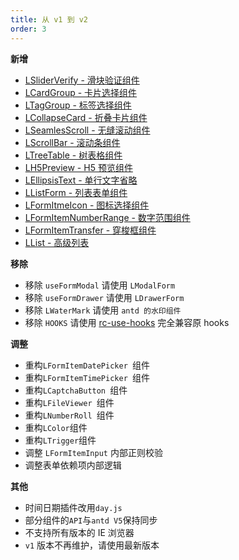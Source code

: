 ```yaml
---
title: 从 v1 到 v2
order: 3
---
```


**新增**

- [LSliderVerify - 滑块验证组件](/components/slider-verify)
- [LCardGroup - 卡片选择组件](/components/card-group)
- [LTagGroup - 标签选择组件](/components/tag-group)
- [LCollapseCard - 折叠卡片组件](/components/collapse-card)
- [LSeamlesScroll - 无缝滚动组件](/components/seamles-scroll)
- [LScrollBar - 滚动条组件](/components/scroll-bar)
- [LTreeTable - 树表格组件](/components/tree-table)
- [LH5Preview - H5 预览组件](/components/h5-preview)
- [LEllipsisText - 单行文字省略](/components/Ellipsis-Text)
- [LListForm - 列表表单组件](/components/list-form)
- [LFormItmeIcon - 图标选择组件](/components/form-item-icon)
- [LFormItemNumberRange - 数字范围组件](/components/form-item-number-range)
- [LFormItemTransfer - 穿梭框组件](/components/form-item-transfer)
- [LList - 高级列表](/components/list)
<!-- - [useCallbackState - 钩子](/components/use-callback-state)
- [useShow - 钩子](/components/use-Show)
- [useWorker - 钩子](/components/use-worker)
- [useDeepUpdateEffect - 钩子](/components/use-deep-update-effect)
- [useLazyLoadImage - 钩子](/components/use-lazy-load-image) -->
  **移除**

- 移除 `useFormModal` 请使用 `LModalForm`
- 移除 `useFormDrawer` 请使用 `LDrawerForm`
- 移除 `LWaterMark` 请使用 `antd 的水印组件`
- 移除 `HOOKS` 请使用 [rc-use-hooks](https://llq0802.github.io/rc-use-hook) 完全兼容原 hooks

**调整**

- 重构`LFormItemDatePicker `组件
- 重构`LFormItemTimePicker `组件
- 重构`LCaptchaButton `组件
- 重构`LFileViewer `组件
- 重构`LNumberRoll `组件
- 重构`LColor`组件
- 重构`LTrigger`组件
- 调整 `LFormItemInput` 内部正则校验
- 调整表单依赖项内部逻辑

**其他**

- 时间日期插件改用`day.js`
- 部分组件的`API`与`antd V5`保持同步
- 不支持所有版本的 IE 浏览器
- `v1` 版本不再维护，请使用最新版本
